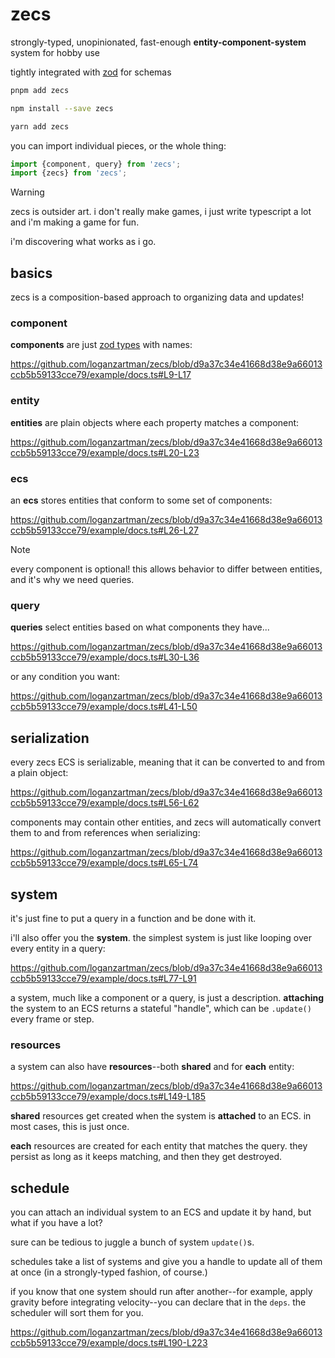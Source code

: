 # zecs

strongly-typed, unopinionated, fast-enough **entity-component-system** system for hobby use

tightly integrated with [zod](https://zod.dev/) for schemas

```sh
pnpm add zecs
```

```sh
npm install --save zecs
```

```sh
yarn add zecs
```

you can import individual pieces, or the whole thing:

```ts
import {component, query} from 'zecs';
import {zecs} from 'zecs';
```

> [!WARNING]
> zecs is outsider art. i don't really make games, i just write typescript a lot and i'm making a game for fun.
> 
> i'm discovering what works as i go.

## basics

zecs is a composition-based approach to organizing data and updates!

### component

**components** are just [zod types](https://zod.dev/?id=introduction) with names:

https://github.com/loganzartman/zecs/blob/d9a37c34e41668d38e9a66013ccb5b59133cce79/example/docs.ts#L9-L17

### entity

**entities** are plain objects where each property matches a component:

https://github.com/loganzartman/zecs/blob/d9a37c34e41668d38e9a66013ccb5b59133cce79/example/docs.ts#L20-L23

### ecs

an **ecs** stores entities that conform to some set of components:

https://github.com/loganzartman/zecs/blob/d9a37c34e41668d38e9a66013ccb5b59133cce79/example/docs.ts#L26-L27

> [!NOTE]
> every component is optional! this allows behavior to differ between entities, and it's why we need queries.

### query

**queries** select entities based on what components they have...

https://github.com/loganzartman/zecs/blob/d9a37c34e41668d38e9a66013ccb5b59133cce79/example/docs.ts#L30-L36

or any condition you want:

https://github.com/loganzartman/zecs/blob/d9a37c34e41668d38e9a66013ccb5b59133cce79/example/docs.ts#L41-L50

## serialization

every zecs ECS is serializable, meaning that it can be converted to and from a plain object:

https://github.com/loganzartman/zecs/blob/d9a37c34e41668d38e9a66013ccb5b59133cce79/example/docs.ts#L56-L62

components may contain other entities, and zecs will automatically convert them to and from references when serializing:

https://github.com/loganzartman/zecs/blob/d9a37c34e41668d38e9a66013ccb5b59133cce79/example/docs.ts#L65-L74

## system

it's just fine to put a query in a function and be done with it.

i'll also offer you the **system**. the simplest system is just like looping over every entity in a query:

https://github.com/loganzartman/zecs/blob/d9a37c34e41668d38e9a66013ccb5b59133cce79/example/docs.ts#L77-L91

a system, much like a component or a query, is just a description. **attaching** the system to an ECS returns a stateful "handle", which can be `.update()` every frame or step.

### resources

a system can also have **resources**--both **shared** and for **each** entity:

https://github.com/loganzartman/zecs/blob/d9a37c34e41668d38e9a66013ccb5b59133cce79/example/docs.ts#L149-L185

**shared** resources get created when the system is **attached** to an ECS. in most cases, this is just once.

**each** resources are created for each entity that matches the query. they persist as long as it keeps matching, and then they get destroyed.

## schedule

you can attach an individual system to an ECS and update it by hand, but what if you have a lot?

sure can be tedious to juggle a bunch of system `update()`s.

schedules take a list of systems and give you a handle to update all of them at once (in a strongly-typed fashion, of course.)

if you know that one system should run after another--for example, apply gravity before integrating velocity--you can declare that in the `deps`. the scheduler will sort them for you.

https://github.com/loganzartman/zecs/blob/d9a37c34e41668d38e9a66013ccb5b59133cce79/example/docs.ts#L190-L223
